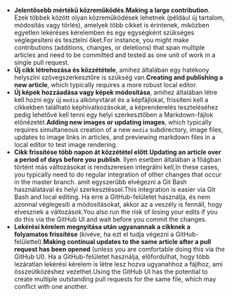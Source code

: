  - <span data-ttu-id="a99a3-101">**Jelentősebb mértékű közreműködés**.</span><span class="sxs-lookup"><span data-stu-id="a99a3-101">**Making a large contribution**.</span></span> <span data-ttu-id="a99a3-102">Ezek többek között olyan közreműködések lehetnek (például új tartalom, módosítás vagy törlés), amelyek több cikket is érintenek, miközben egyetlen lekéréses kérelemben és egy egységként szükséges véglegesíteni és tesztelni őket.</span><span class="sxs-lookup"><span data-stu-id="a99a3-102">For instance, you might make contributions (additions, changes, or deletions) that span multiple articles and need to be committed and tested as one unit of work in a single pull request.</span></span> 
 - <span data-ttu-id="a99a3-103">**Új cikk létrehozása és közzététele**, amihez általában egy hatékony helyszíni szövegszerkesztőre is szükség van.</span><span class="sxs-lookup"><span data-stu-id="a99a3-103">**Creating and publishing a new article**, which typically requires a more robust local editor.</span></span> 
 - <span data-ttu-id="a99a3-104">**Új képek hozzáadása vagy képek módosítása**, amihez általában létre kell hozni egy új `media` alkönyvtárat és a képfájlokat, frissíteni kell a cikkekben található képhivatkozásokat, a képrenderelés teszteléséhez pedig lehetővé kell tenni egy helyi szerkesztőben a Markdown-fájlok előnézetét.</span><span class="sxs-lookup"><span data-stu-id="a99a3-104">**Adding new images or updating images**, which typically requires simultaneous creation of a new `media` subdirectory, image files, updates to image links in articles, and previewing markdown files in a local editor to test image rendering.</span></span>
 - <span data-ttu-id="a99a3-105">**Cikk frissítése több napon át közzététel előtt**.</span><span class="sxs-lookup"><span data-stu-id="a99a3-105">**Updating an article over a period of days before you publish**.</span></span> <span data-ttu-id="a99a3-106">Ilyen esetben általában a főágban történt más változásokat is rendszeresen integrálni kell,</span><span class="sxs-lookup"><span data-stu-id="a99a3-106">In these cases, you typically need to do regular integration of other changes that occur in the master branch.</span></span> <span data-ttu-id="a99a3-107">amit egyszerűbb elvégezni a Git Bash használatával és helyi szerkesztéssel.</span><span class="sxs-lookup"><span data-stu-id="a99a3-107">This integration is easier via Git Bash and local editing.</span></span> <span data-ttu-id="a99a3-108">Ha erre a GitHub-felületet használja, és nem azonnal véglegesíti a módosításokat, akkor az a veszély is fennáll, hogy elvesznek a változások.</span><span class="sxs-lookup"><span data-stu-id="a99a3-108">You also run the risk of losing your edits if you do this via the GitHub UI and wait before you commit the changes.</span></span>
 - <span data-ttu-id="a99a3-109">**Lekérési kérelem megnyitása után ugyanannak a cikknek a folyamatos frissítése** (kivéve, ha ezt el tudja végezni a GitHub-felülettel).</span><span class="sxs-lookup"><span data-stu-id="a99a3-109">**Making continual updates to the same article after a pull request has been opened** (unless you are comfortable doing this via the GitHub UI).</span></span> <span data-ttu-id="a99a3-110">Ha a GitHub-felületet használja, előfordulhat, hogy több lezáratlan lekérési kérelem is létre lesz hozva ugyanahhoz a fájlhoz, ami összeütközéshez vezethet.</span><span class="sxs-lookup"><span data-stu-id="a99a3-110">Using the GitHub UI has the potential to create multiple outstanding pull requests for the same file, which may conflict with one another.</span></span> 
